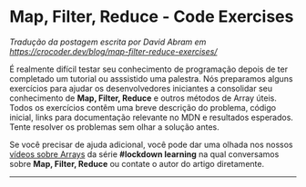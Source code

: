 # Map, Filter, Reduce - Code Exercises
*Tradução da postagem escrita por David Abram em https://crocoder.dev/blog/map-filter-reduce-exercises/*

É realmente difícil testar seu conhecimento de programação depois de ter completado um tutorial ou asssistido uma palestra.  Nós preparamos alguns exercícios para ajudar os desenvolvedores iniciantes a consolidar seu conhecimento de **Map, Filter, Reduce** e outros métodos de Array úteis. Todos os exercícios contêm uma breve descrição do problema, código inicial, links para documentação relevante no MDN e resultados esperados. Tente resolver os problemas sem olhar a solução antes.

Se você precisar de ajuda adicional, você pode dar uma olhada nos nossos [vídeos sobre Arrays](https://youtu.be/pkRW2RJ2LzQ) da série **#lockdown learning** na qual conversamos sobre **Map, Filter, Reduce** ou contate o autor do artigo diretamente.

---

